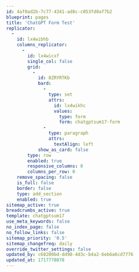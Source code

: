 ```yaml
---
id: 4af0ad2b-7c77-4341-ad8c-c053fd0af7b2
blueprint: pages
title: 'ChatGPT Form Test'
replicator:
  -
    id: lx4wibhb
    columns_replicator:
      -
        id: lx4wicxf
        single_col: false
        grid:
          -
            id: 8ZRYRTKb
            bard:
              -
                type: set
                attrs:
                  id: lx4wikhc
                  values:
                    type: form
                    form: chatgptsum17-form
              -
                type: paragraph
                attrs:
                  textAlign: left
            show_as_card: false
        type: row
        enabled: true
        responsive_columns: 0
        columns_per_row: 0
    remove_spacing: false
    is_full: false
    border: false
    type: add_section
    enabled: true
sitemap_active: true
breadcrumbs_active: true
template: chatgptsum17
use_meta_keywords: false
no_index_page: false
no_follow_links: false
sitemap_priority: '0.5'
sitemap_changefreq: daily
override_twitter_settings: false
updated_by: c68200bd-dd98-4d3c-b4a2-6eb6a6cd7776
updated_at: 1717778078
---
```

